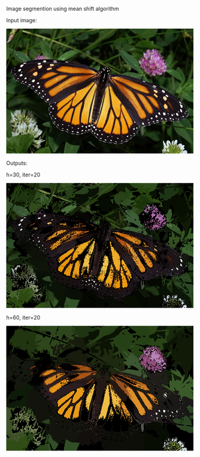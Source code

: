 Image segmention using mean shift algorithm


Input image:

![input_image](Images/butterfly.jpg)


Outputs: 

h=30, iter=20

![output_image](Images/segmented_img_h_30.png)


h=60, iter=20

![output_image](Images/segmented_img_h_60.png)



